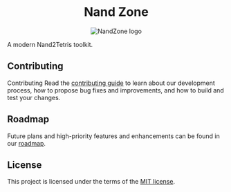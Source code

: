 <div style="text-align: center" align="center">

# Nand Zone

![NandZone logo](src/assets/favicon.ico)

</div>
A modern Nand2Tetris toolkit.

## Contributing

Contributing
Read the [contributing guide](CONTRIBUTING.md) to learn about our development process, how to propose bug fixes and improvements, and how to build and test your changes.

## Roadmap

Future plans and high-priority features and enhancements can be found in our [roadmap](ROADMAP.md).

## License

This project is licensed under the terms of the [MIT license](LICENSE).
